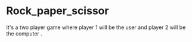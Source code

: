 # Rock_paper_scissor
It's a two player game where player 1 will be the user and player 2 will be the computer .
